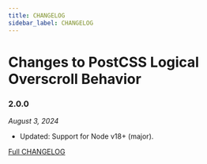 ```yaml
---
title: CHANGELOG
sidebar_label: CHANGELOG
---
```

# Changes to PostCSS Logical Overscroll Behavior

### 2.0.0

_August 3, 2024_

- Updated: Support for Node v18+ (major).

[Full CHANGELOG](https://github.com/csstools/postcss-plugins/tree/main/plugins/postcss-logical-overscroll-behavior/CHANGELOG.md)

